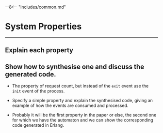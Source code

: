 --8<-- "includes/common.md"
# System Properties
---

## Explain each property



## Show how to synthesise one and discuss the generated code.

* The property of request count, but instead of the `exit` event use the `init` event of the process.

* Specify a simple property and explain the synthesised code, giving an example of how the events are consumed and processed.

* Probably it will be the first property in the paper or else, the second one for which we have the automaton and we can show the corresponding code generated in Erlang.



